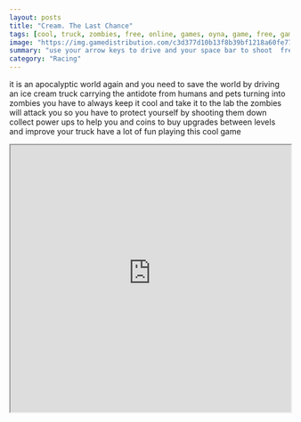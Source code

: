 ```yaml
---
layout: posts
title: "Cream. The Last Chance"
tags: [cool, truck, zombies, free, online, games, oyna, game, free, games, play, play, games]
image: "https://img.gamedistribution.com/c3d377d10b13f8b39bf1218a60fe77b1.jpg"
summary: "use your arrow keys to drive and your space bar to shoot  free online games oyna game free games play play games"
category: "Racing"
---
```


it is an apocalyptic world again and you need to save the world by driving an ice cream truck carrying the antidote from humans and pets turning into zombies you have to always keep it cool and take it to the lab the zombies will attack you so you have to protect yourself by shooting them down collect power ups to help you and coins to buy upgrades between levels and improve your truck have a lot of fun playing this cool game

<iframe width="100%" height="480px;" src="https://flash.gamedistribution.com?game=c3d377d10b13f8b39bf1218a60fe77b1"></iframe>